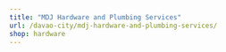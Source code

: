 ```yaml
---
title: "MDJ Hardware and Plumbing Services"
url: /davao-city/mdj-hardware-and-plumbing-services/
shop: hardware
---
```

